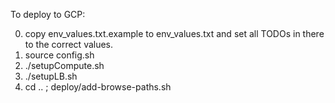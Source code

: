 To deploy to GCP:

0. copy env_values.txt.example to env_values.txt and set all TODOs in there to the correct values.
1. source config.sh
2. ./setupCompute.sh
3. ./setupLB.sh
4. cd .. ; deploy/add-browse-paths.sh
